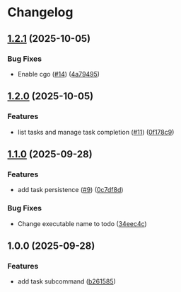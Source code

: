 # Changelog

## [1.2.1](https://github.com/ake3mio/go-todo-cli/compare/v1.2.0...v1.2.1) (2025-10-05)


### Bug Fixes

* Enable cgo ([#14](https://github.com/ake3mio/go-todo-cli/issues/14)) ([4a79495](https://github.com/ake3mio/go-todo-cli/commit/4a7949574e1d4e445ac0c8de6b52506ffd62147c))

## [1.2.0](https://github.com/ake3mio/go-todo-cli/compare/v1.1.0...v1.2.0) (2025-10-05)


### Features

* list tasks and manage task completion ([#11](https://github.com/ake3mio/go-todo-cli/issues/11)) ([0f178c9](https://github.com/ake3mio/go-todo-cli/commit/0f178c90a16ea0e46a42b69b7785494b98eb98ee))

## [1.1.0](https://github.com/ake3mio/go-todo-cli/compare/v1.0.0...v1.1.0) (2025-09-28)


### Features

* add task persistence ([#9](https://github.com/ake3mio/go-todo-cli/issues/9)) ([0c7df8d](https://github.com/ake3mio/go-todo-cli/commit/0c7df8d7462267c4c053cde250ad9768de3e663a))


### Bug Fixes

* Change executable name to todo ([34eec4c](https://github.com/ake3mio/go-todo-cli/commit/34eec4c42fe438a6b86cad9e5611646817a84a31))

## 1.0.0 (2025-09-28)


### Features

* add task subcommand ([b261585](https://github.com/ake3mio/go-todo-cli/commit/b261585bff1f61a69a72475148da27b409db60c2))
